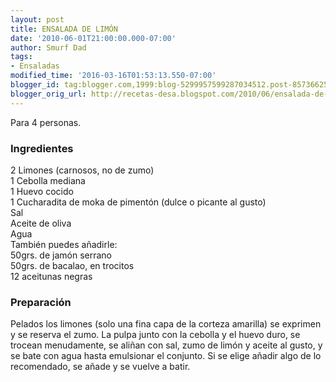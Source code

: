 ```yaml
---
layout: post
title: ENSALADA DE LIMÓN
date: '2010-06-01T21:00:00.000-07:00'
author: Smurf Dad
tags:
- Ensaladas
modified_time: '2016-03-16T01:53:13.550-07:00'
blogger_id: tag:blogger.com,1999:blog-5299957599287034512.post-8573662595529261241
blogger_orig_url: http://recetas-desa.blogspot.com/2010/06/ensalada-de-limon.html
---
```


Para 4 personas.<br><h3>Ingredientes</h3><p>2 Limones (carnosos, no de zumo)<br/>1 Cebolla mediana<br/>1 Huevo cocido<br/>1 Cucharadita de moka de piment&oacute;n (dulce o picante al gusto)<br/>Sal<br/>Aceite de oliva<br/>Agua<br/>Tambi&eacute;n puedes a&ntilde;adirle:<br/>50grs. de jam&oacute;n serrano<br/>50grs. de bacalao, en trocitos<br/>12 aceitunas negras<br/></p><h3>Preparaci&oacute;n</h3><p>Pelados los limones (solo una fina capa de la corteza amarilla) se exprimen y se reserva el zumo. La pulpa junto con la cebolla y el huevo duro, se trocean menudamente, se ali&ntilde;an con sal, zumo de lim&oacute;n y aceite al gusto, y se bate con agua hasta emulsionar el conjunto. Si se elige a&ntilde;adir algo de lo recomendado, se a&ntilde;ade y se vuelve a batir.<br/></p>